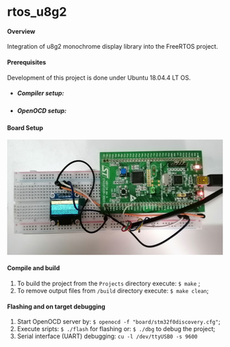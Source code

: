 # rtos_u8g2

#### **Overview**

Integration of u8g2 monochrome display library into the FreeRTOS project.

#### **Prerequisites**
Development of this project is done under Ubuntu 18.04.4 LT OS.
  * ##### _Compiler setup:_
  * ##### _OpenOCD setup:_

#### Board Setup
![](IMG_20200507_165628.jpg)

#### Compile and build
  1. To build the project from the ```Projects``` directory execute: ```$ make``` ;
  2. To remove output files from ```/build``` directory execute: ```$ make clean```;



#### Flashing and on target debugging
  1. Start OpenOCD server by: ```$ openocd -f "board/stm32f0discovery.cfg"```;
  2. Execute sripts: ```$ ./flash``` for flashing or: ```$ ./dbg``` to debug the project;
  3. Serial interface (UART) debugging: ```cu -l /dev/ttyUSB0 -s 9600```
